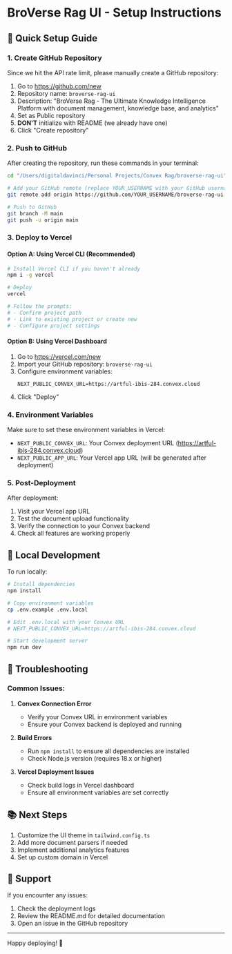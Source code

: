 # BroVerse Rag UI - Setup Instructions

## 🚀 Quick Setup Guide

### 1. Create GitHub Repository

Since we hit the API rate limit, please manually create a GitHub repository:

1. Go to https://github.com/new
2. Repository name: `broverse-rag-ui`
3. Description: "BroVerse Rag - The Ultimate Knowledge Intelligence Platform with document management, knowledge base, and analytics"
4. Set as Public repository
5. **DON'T** initialize with README (we already have one)
6. Click "Create repository"

### 2. Push to GitHub

After creating the repository, run these commands in your terminal:

```bash
cd "/Users/digitaldavinci/Personal Projects/Convex Rag/broverse-rag-ui"

# Add your GitHub remote (replace YOUR_USERNAME with your GitHub username)
git remote add origin https://github.com/YOUR_USERNAME/broverse-rag-ui.git

# Push to GitHub
git branch -M main
git push -u origin main
```

### 3. Deploy to Vercel

#### Option A: Using Vercel CLI (Recommended)

```bash
# Install Vercel CLI if you haven't already
npm i -g vercel

# Deploy
vercel

# Follow the prompts:
# - Confirm project path
# - Link to existing project or create new
# - Configure project settings
```

#### Option B: Using Vercel Dashboard

1. Go to https://vercel.com/new
2. Import your GitHub repository: `broverse-rag-ui`
3. Configure environment variables:
   ```
   NEXT_PUBLIC_CONVEX_URL=https://artful-ibis-284.convex.cloud
   ```
4. Click "Deploy"

### 4. Environment Variables

Make sure to set these environment variables in Vercel:

- `NEXT_PUBLIC_CONVEX_URL`: Your Convex deployment URL (https://artful-ibis-284.convex.cloud)
- `NEXT_PUBLIC_APP_URL`: Your Vercel app URL (will be generated after deployment)

### 5. Post-Deployment

After deployment:

1. Visit your Vercel app URL
2. Test the document upload functionality
3. Verify the connection to your Convex backend
4. Check all features are working properly

## 📝 Local Development

To run locally:

```bash
# Install dependencies
npm install

# Copy environment variables
cp .env.example .env.local

# Edit .env.local with your Convex URL
# NEXT_PUBLIC_CONVEX_URL=https://artful-ibis-284.convex.cloud

# Start development server
npm run dev
```

## 🔧 Troubleshooting

### Common Issues:

1. **Convex Connection Error**
   - Verify your Convex URL in environment variables
   - Ensure your Convex backend is deployed and running

2. **Build Errors**
   - Run `npm install` to ensure all dependencies are installed
   - Check Node.js version (requires 18.x or higher)

3. **Vercel Deployment Issues**
   - Check build logs in Vercel dashboard
   - Ensure all environment variables are set correctly

## 📚 Next Steps

1. Customize the UI theme in `tailwind.config.ts`
2. Add more document parsers if needed
3. Implement additional analytics features
4. Set up custom domain in Vercel

## 🤝 Support

If you encounter any issues:
1. Check the deployment logs
2. Review the README.md for detailed documentation
3. Open an issue in the GitHub repository

---

Happy deploying! 🎉